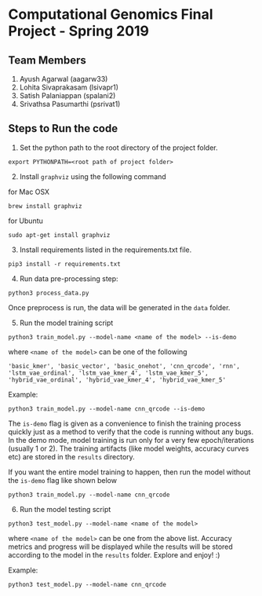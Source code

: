 # Computational Genomics Final Project - Spring 2019

## Team Members
1. Ayush Agarwal (aagarw33)
2. Lohita Sivaprakasam (lsivapr1)
3. Satish Palaniappan (spalani2)
4. Srivathsa Pasumarthi (psrivat1)

## Steps to Run the code

1. Set the python path to the root directory of the project folder.
```
export PYTHONPATH=<root path of project folder>
```

2. Install `graphviz` using the following command

for Mac OSX
```
brew install graphviz
```

for Ubuntu
```
sudo apt-get install graphviz
```

3. Install requirements listed in the requirements.txt file.

```
pip3 install -r requirements.txt
```

4. Run data pre-processing step:

```
python3 process_data.py
```
Once preprocess is run, the data will be generated in the `data` folder.

5. Run the model training script


```
python3 train_model.py --model-name <name of the model> --is-demo
```

where `<name of the model>` can be one of the following
```
'basic_kmer', 'basic_vector', 'basic_onehot', 'cnn_qrcode', 'rnn', 'lstm_vae_ordinal', 'lstm_vae_kmer_4', 'lstm_vae_kmer_5',
'hybrid_vae_ordinal', 'hybrid_vae_kmer_4', 'hybrid_vae_kmer_5'
```

Example:
```
python3 train_model.py --model-name cnn_qrcode --is-demo
```

The `is-demo` flag is given as a convenience to finish the training process quickly just as a method to verify that the code
is running without any bugs. In the demo mode, model training is run only for a very few epoch/iterations (usually 1 or 2). The
training artifacts (like model weights, accuracy curves etc) are stored in the `results` directory.

If you want the entire model training to happen, then run the model without the `is-demo` flag like shown below

```
python3 train_model.py --model-name cnn_qrcode
```

6. Run the model testing script

```
python3 test_model.py --model-name <name of the model>
```

where `<name of the model>` can be one from the above list. Accuracy metrics and progress will be displayed while the results
will be stored according to the model in the `results` folder. Explore and enjoy! :)

Example:
```
python3 test_model.py --model-name cnn_qrcode
```
